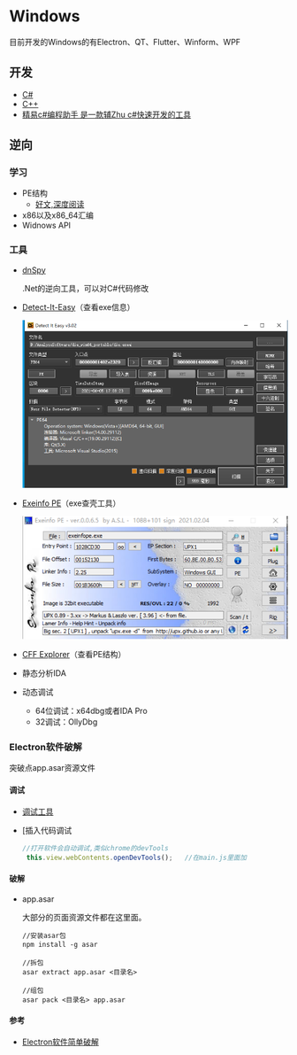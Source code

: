 # Windows

目前开发的Windows的有Electron、QT、Flutter、Winform、WPF

## 开发

+ [C#](../C#.md)
+ [C++](C++.md)
+ [精易c#编程助手 是一款辅Zhu c#快速开发的工具](https://bbs.125.la/thread-14394234-1-1.html)

## 逆向

### 学习

+ PE结构
  - [好文,深度阅读](https://blog.csdn.net/weixin_43655282/article/details/104291312?utm_medium=distribute.pc_relevant.none-task-blog-BlogCommendFromMachineLearnPai2-1.channel_param&depth_1-utm_source=distribute.pc_relevant.none-task-blog-BlogCommendFromMachineLearnPai2-1.channel_param)
+ x86以及x86_64汇编
+ Widnows API

### 工具

+ [dnSpy](https://github.com/0xd4d/dnSpy)

  .Net的逆向工具，可以对C#代码修改

+ [Detect-It-Easy](https://github.com/horsicq/Detect-It-Easy)（查看exe信息）

  ![images/DIE.png](images/DIE.png)

+ [Exeinfo PE](http://www.exeinfo.xn.pl/)（exe查壳工具）

  ![](images/Exeinfo_PE.png)

+ [CFF Explorer](https://www.52pojie.cn/thread-321284-1-1.html)（查看PE结构）

+ 静态分析IDA

+ 动态调试

  - 64位调试：x64dbg或者IDA Pro
  - 32调试：OllyDbg

### Electron软件破解

突破点app.asar资源文件

#### 调试

+ [调试工具](https://github.com/bytedance/debugtron)

+ [插入代码调试

  ```js
  //打开软件会自动调试,类似chrome的devTools
   this.view.webContents.openDevTools();   //在main.js里面加
  ```

#### 破解

+ app.asar

  大部分的页面资源文件都在这里面。

  ```
  //安装asar包
  npm install -g asar
  
  //拆包
  asar extract app.asar <目录名>
  
  //组包
  asar pack <目录名> app.asar
  ```

#### 参考

+ [Electron软件简单破解](https://blue-bird1.github.io/posts/electroncrack/)

